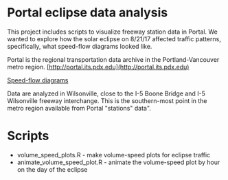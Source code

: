 # Portal eclipse data analysis

This project includes scripts to visualize freeway station data in Portal.
We wanted to explore how the solar eclipse on 8/21/17 affected traffic patterns, specifically, what speed-flow diagrams looked like.


Portal is the regional transportation data archive in the Portland-Vancouver metro region.
[http://portal.its.pdx.edu](http://portal.its.pdx.edu)

[Speed-flow diagrams](https://www.google.com/search?q=traffic+speed+flow+curves)

Data are analyzed in Wilsonville, close to the I-5 Boone Bridge and I-5 Wilsonville freeway interchange. 
This is the southern-most point in the metro region available from Portal "stations" data".

# Scripts
* volume_speed_plots.R - make volume-speed plots for eclipse traffic
* animate_volume_speed_plot.R - animate the volume-speed plot by hour on the day of the eclipse